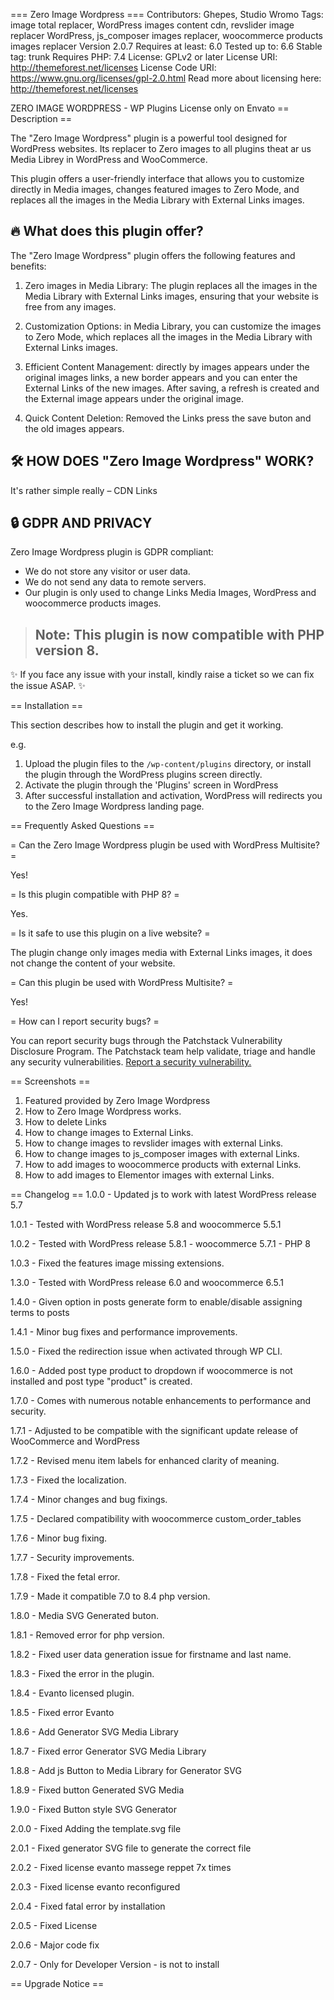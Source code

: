 === Zero Image Wordpress ===
Contributors: Ghepes, Studio Wromo
Tags: image total replacer, WordPress images content cdn, revslider image replacer WordPress, js_composer images replacer, woocommerce products images replacer
Version 2.0.7
Requires at least: 6.0
Tested up to: 6.6
Stable tag: trunk
Requires PHP: 7.4
License: GPLv2 or later
License URI: http://themeforest.net/licenses
License Code URI: https://www.gnu.org/licenses/gpl-2.0.html
Read more about licensing here: http://themeforest.net/licenses

ZERO IMAGE WORDPRESS - WP Plugins License only on Envato
== Description ==

The "Zero Image Wordpress" plugin is a powerful tool designed for WordPress websites. Its replacer to Zero images to all plugins theat ar us Media Librey in WordPress and WooCommerce.

This plugin offers a user-friendly interface that allows you to customize directly in Media images, changes featured images to Zero Mode, and replaces all the images in the Media Library with External Links images.


## 🔥 What does this plugin offer?

The "Zero Image Wordpress" plugin offers the following features and benefits:

1) Zero images in Media Library: The plugin replaces all the images in the Media Library with External Links images, ensuring that your website is free from any images.

2) Customization Options: in Media Library, you can customize the images to Zero Mode, which replaces all the images in the Media Library with External Links images.

3) Efficient Content Management: directly by images appears under the original images links, a new border appears and you can enter the External Links of the new images. After saving, a refresh is created and the External image appears under the original image.

4) Quick Content Deletion: Removed the Links press the save buton and the old images appears.


## 🛠️ HOW DOES "Zero Image Wordpress" WORK?
It's rather simple really – CDN Links


## 🔒 GDPR AND PRIVACY
Zero Image Wordpress plugin is GDPR compliant:
- We do not store any visitor or user data.
- We do not send any data to remote servers.
- Our plugin is only used to change Links Media Images, WordPress and woocommerce products images.

> ## Note: This plugin is now compatible with PHP version 8. 

✨ If you face any issue with your install, kindly raise a ticket so we can fix the issue ASAP. ✨

== Installation ==

This section describes how to install the plugin and get it working.

e.g.

1. Upload the plugin files to the `/wp-content/plugins` directory, or install the plugin through the WordPress plugins screen directly.
1. Activate the plugin through the 'Plugins' screen in WordPress
2. After successful installation and activation, WordPress will redirects you to the Zero Image Wordpress landing page. 

== Frequently Asked Questions ==

= Can the Zero Image Wordpress plugin be used with WordPress Multisite? =

Yes!


= Is this plugin compatible with PHP 8? =

Yes.

= Is it safe to use this plugin on a live website? =

The plugin change only images media with External Links images, it does not change the content of your website.

= Can this plugin be used with WordPress Multisite? =

Yes!

= How can I report security bugs? =

You can report security bugs through the Patchstack Vulnerability Disclosure Program. The Patchstack team help validate, triage and handle any security vulnerabilities. [Report a security vulnerability.](https://github.com/ghepes/zero-image-wordpress/security/advisories/new)

== Screenshots ==
1. Featured provided by Zero Image Wordpress
2. How to Zero Image Wordpress works.
3. How to delete Links
4. How to change images to External Links.
5. How to change images to revslider images with external Links.
6. How to change images to js_composer images with external Links.
7. How to add images to woocommerce products with external Links.
8. How to add images to Elementor images with external Links.

== Changelog ==
1.0.0 - Updated js to work with latest WordPress release 5.7 

1.0.1 - Tested with WordPress release 5.8 and woocommerce 5.5.1 

1.0.2 - Tested with WordPress release 5.8.1 - woocommerce 5.7.1 - PHP 8 

1.0.3 - Fixed the features image missing extensions.

1.3.0 - Tested with WordPress release 6.0 and woocommerce 6.5.1

1.4.0 - Given option in posts generate form to enable/disable assigning terms to posts

1.4.1 - Minor bug fixes and performance improvements.

1.5.0 - Fixed the redirection issue when activated through WP CLI.

1.6.0 - Added post type product to dropdown if woocommerce is not installed and post type "product" is created.

1.7.0 - Comes with numerous notable enhancements to performance and security.

1.7.1 - Adjusted to be compatible with the significant update release of WooCommerce and WordPress

1.7.2 - Revised menu item labels for enhanced clarity of meaning.

1.7.3 - Fixed the localization.

1.7.4 - Minor changes and bug fixings.

1.7.5 - Declared compatibility with woocommerce custom_order_tables

1.7.6 - Minor bug fixing.

1.7.7 - Security improvements.

1.7.8 - Fixed the fetal error.

1.7.9 - Made it compatible 7.0 to 8.4 php version.

1.8.0 - Media SVG Generated buton.

1.8.1 - Removed error for php version.

1.8.2 - Fixed user data generation issue for firstname and last name.

1.8.3 - Fixed the error in the plugin.

1.8.4 - Evanto licensed plugin.

1.8.5 - Fixed error Evanto

1.8.6 - Add Generator SVG Media Library

1.8.7 - Fixed error Generator SVG Media Library

1.8.8 - Add js Button to Media Library for Generator SVG

1.8.9 - Fixed button Generated SVG Media

1.9.0 - Fixed Button style SVG Generator

2.0.0 - Fixed Adding the template.svg file

2.0.1 - Fixed generator SVG file to generate the correct file

2.0.2 - Fixed license evanto massege reppet 7x times

2.0.3 - Fixed license evanto reconfigured

2.0.4 - Fixed fatal error by installation

2.0.5 - Fixed License

2.0.6 - Major code fix

2.0.7 - Only for Developer Version - is not to install

== Upgrade Notice ==
